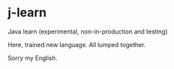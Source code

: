 j-learn
=======

Java learn (experimental, non-in-production and testing)

Here, trained new language. All lumped together.

Sorry my English.
